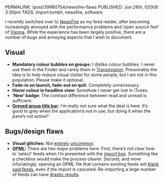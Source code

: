 PERMALINK: /post/39960754/newsfire-flaws
PUBLISHED: Jun 26th, 02008 3:30pm
TAGS: import:tumblr, newsfire, software

I recently switched over to [NewsFire][newsfi] as my feed reader, after
becoming increasingly annoyed with the performance problems and ‘open source
feel’ of [Vienna][vienna]. While the experience has been largely positive,
there are a number of bugs and annoying aspects that I wish to document.

 [newsfi]: http://www.newsfirex.com/
 [vienna]: http://www.vienna-rss.org/vienna2.php

## Visual

* **Mandatory colour bubbles on groups:** I dislike colour bubbles. I never use
them in the Finder and rarely them in [Transmission][transmi]. Presumably the
idea is to help reduce visual clutter for some people, but I am not in this
population. Please make it optional.
* **Fade-in on launch, fade-out on quit:** Completely unnecessary.
* **Hover colour in headline view:** Somehow I never get lost in iTunes.
* **‘New’ badge:** The contrast difference between read and unread is
sufficient.
* **[Greyed group title bar][greyed]:** I’m really not sure what the deal is
here. It’s good to grey when the application’s not in use, but doing it when
the pane’s not active?

 [greyed]: http://www.flickr.com/photos/stilist/2613349987/
 [transmi]: http://www.transmissionbt.com/

## Bugs/design flaws

* **Visual glitches:** Not [entirely][chrome] [uncommon][chrome2].
* **<abbr class='smallcaps' title='Outline Processor Markup Language'>OPML</abbr>:**
There are two major problems here. First, there’s not clear how to ‘select’
feeds when I’m presented with the [import box][import]. Something like a
checkbox would make the process clearer. Second, and more infuriatingly,
opening an <abbr class='smallcaps'>OPML</abbr> file that contains existing
feeds will [blank said feeds][feedblank], even if the import is canceled.
Re-importing a large number of feeds can have [drastic results][results].

 [chrome]: http://flickr.com/photos/stilist/2562970710/
 [chrome2]: http://flickr.com/photos/stilist/2513482203/
 [drastic]: http://twitter.com/stilist/statuses/844284381
 [feedblank]: http://flickr.com/photos/stilist/2613349939/
 [import]: http://flickr.com/photos/stilist/2613349999/
 [results]: http://flickr.com/photos/stilist/2613349993/
